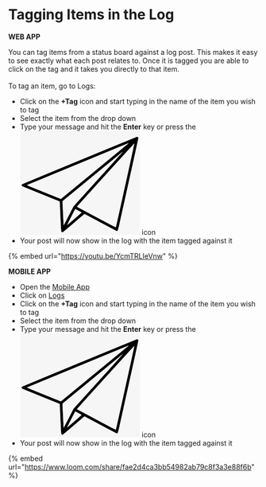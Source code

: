 # Tagging Items in the Log

**WEB APP**

You can tag items from a status board against a log post. This makes it easy to see exactly what each post relates to. Once it is tagged you are able to click on the tag and it takes you directly to that item.\
\
To tag an item, go to Logs:

* Click on the **+Tag** icon and start typing in the name of the item you wish to tag
* Select the item from the drop down
* Type your message and hit the **Enter** key or press the<img src="../../.gitbook/assets/paper airplane icon.png" alt="" data-size="line"> icon
* Your post will now show in the log with the item tagged against it

{% embed url="https://youtu.be/YcmTRLIeVnw" %}

**MOBILE APP**

* Open the [Mobile App](../incident-management-app/)
* Click on [Logs ](./)
* Click on the **+Tag** icon and start typing in the name of the item you wish to tag
* Select the item from the drop down
* Type your message and hit the **Enter** key or press the<img src="../../.gitbook/assets/paper airplane icon.png" alt="" data-size="line"> icon
* Your post will now show in the log with the item tagged against it

{% embed url="https://www.loom.com/share/fae2d4ca3bb54982ab79c8f3a3e88f6b" %}
